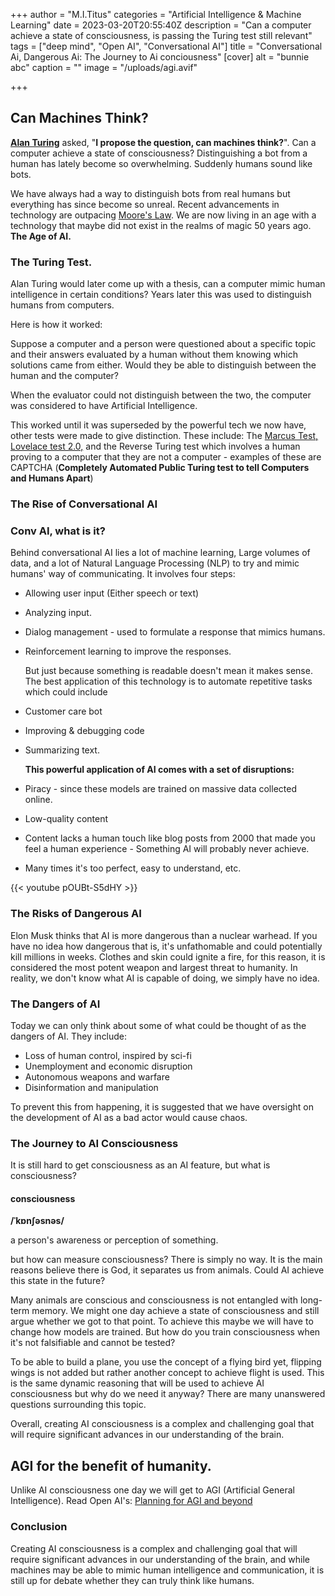 +++
author = "M.I.Titus"
categories = "Artificial Intelligence & Machine Learning"
date = 2023-03-20T20:55:40Z
description = "Can a computer achieve a state of consciousness, is passing the Turing test still relevant"
tags = ["deep mind", "Open AI", "Conversational AI"]
title = "Conversational Ai, Dangerous Ai: The Journey to Ai conciousness"
[cover]
alt = "bunnie abc"
caption = ""
image = "/uploads/agi.avif"

+++
## Can Machines Think?

[**Alan Turing**](https://en.wikipedia.org/wiki/Alan_Turing) asked, "**I propose the question, can machines think?**". Can a computer achieve a state of consciousness? Distinguishing a bot from a human has lately become so overwhelming. Suddenly humans sound like bots.

We have always had a way to distinguish bots from real humans but everything has since become so unreal. Recent advancements in technology are outpacing [Moore's Law](https://blog.bunnieabc.com/posts/new-macbook-pro-14-16-overview-specs-96-gb-ram/). We are now living in an age with a technology that maybe did not exist in the realms of magic 50 years ago. **The Age of AI.**

### The Turing Test.

Alan Turing would later come up with a thesis, can a computer mimic human intelligence in certain conditions? Years later this was used to distinguish humans from computers.

Here is how it worked:

Suppose a computer and a person were questioned about a specific topic and their answers evaluated by a human without them knowing which solutions came from either. Would they be able to distinguish between the human and the computer?

When the evaluator could not distinguish between the two, the computer was considered to have Artificial Intelligence.

This worked until it was superseded by the powerful tech we now have,  other tests were made to give distinction. These include: The [Marcus Test, Lovelace test 2.0,](https://www.techtarget.com/searchenterpriseai/definition/Turing-test) and the Reverse Turing test which involves a human proving to a computer that they are not a computer - examples of these are CAPTCHA (**Completely Automated Public Turing test to tell Computers and Humans Apart**)

### The Rise of Conversational AI

### Conv AI, what is it?

Behind conversational AI lies a lot of machine learning, Large volumes of data, and a lot of Natural Language Processing (NLP) to try and mimic humans' way of communicating. It involves four steps:

* Allowing user input (Either speech or text)
* Analyzing input.
* Dialog management - used to formulate a response that mimics humans.
* Reinforcement learning to improve the responses.

  But just because something is readable doesn't mean it makes sense. The best application of this technology is to automate repetitive tasks which could include

* Customer care bot
* Improving & debugging code
* Summarizing text.

  **This powerful application of AI comes with a set of disruptions:**
* Piracy - since these models are trained on massive data collected online.
* Low-quality content
* Content lacks a human touch like blog posts from 2000 that made you feel a human experience - Something AI will probably never achieve.
* Many times it's too perfect, easy to understand, etc.

{{< youtube pOUBt-S5dHY >}}

### The Risks of Dangerous AI

Elon Musk thinks that AI is more dangerous than a nuclear warhead. If you have no idea how dangerous that is, it's unfathomable and could potentially kill millions in weeks. Clothes and skin could ignite a fire, for this reason, it is considered the most potent weapon and largest threat to humanity. In reality, we don't know what AI is capable of doing, we simply have no idea.

### The Dangers of AI

Today we can only think about some of what could be thought of as the dangers of AI. They include:

* Loss of human control, inspired by sci-fi
* Unemployment and economic disruption
* Autonomous weapons and warfare
* Disinformation and manipulation

To prevent this from happening, it is suggested that we have oversight on the development of AI as a bad actor would cause chaos.

### The Journey to AI Consciousness

It is still hard to get consciousness as an AI feature, but what is consciousness?

#### consciousness

**/ˈkɒnʃəsnəs/**

a person's awareness or perception of something.

but how can measure consciousness? There is simply no way. It is the main reasons believe there is God, it separates us from animals. Could AI achieve this state in the future?

Many animals are conscious and consciousness is not entangled with long-term memory. We might one day achieve a state of consciousness and still argue whether we got to that point. To achieve this maybe we will have to change how models are trained. But how do you train consciousness when it's not falsifiable and cannot be tested?

To be able to build a plane, you use the concept of a flying bird yet, flipping wings is not added but rather another concept to achieve flight is used. This is the same dynamic reasoning that will be used to achieve AI consciousness but why do we need it anyway? There are many unanswered questions surrounding this topic.

Overall, creating AI consciousness is a complex and challenging goal that will require significant advances in our understanding of the brain.

## AGI for the benefit of humanity.

Unlike AI consciousness one day we will get to AGI (Artificial General Intelligence). Read Open AI's: [Planning for AGI and beyond](https://openai.com/blog/planning-for-agi-and-beyond)

### Conclusion

Creating AI consciousness is a complex and challenging goal that will require significant advances in our understanding of the brain, and while machines may be able to mimic human intelligence and communication, it is still up for debate whether they can truly think like humans.